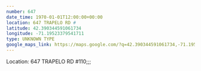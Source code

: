 ```yaml
---
number: 647
date_time: 1970-01-01T12:00:00+00:00
location: 647 TRAPELO RD #
latitude: 42.390344591061734
longitude: -71.19523379541711
type: UNKNOWN TYPE
google_maps_link: https://maps.google.com/?q=42.390344591061734,-71.19523379541711
---
```


Location: 647 TRAPELO RD #110;;;
